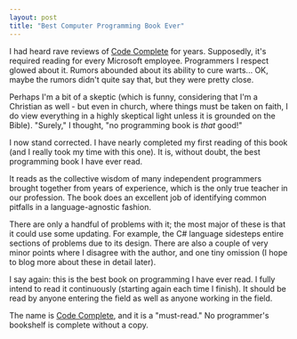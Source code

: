 ```yaml
---
layout: post
title: "Best Computer Programming Book Ever"
---
```

I had heard rave reviews of [Code Complete](http://www.amazon.com/gp/product/0735619670?ie=UTF8&tag=stepheclearys-20&linkCode=as2&camp=1789&creative=390957&creativeASIN=0735619670) for years. Supposedly, it's required reading for every Microsoft employee. Programmers I respect glowed about it. Rumors abounded about its ability to cure warts... OK, maybe the rumors didn't quite say that, but they were pretty close.

Perhaps I'm a bit of a skeptic (which is funny, considering that I'm a Christian as well - but even in church, where things must be taken on faith, I do view everything in a highly skeptical light unless it is grounded on the Bible). "Surely," I thought, "no programming book is _that_ good!"

I now stand corrected. I have nearly completed my first reading of this book (and I really took my time with this one). It is, without doubt, the best programming book I have ever read.

It reads as the collective wisdom of many independent programmers brought together from years of experience, which is the only true teacher in our profession. The book does an excellent job of identifying common pitfalls in a language-agnostic fashion.

There are only a handful of problems with it; the most major of these is that it could use some updating. For example, the C# language sidesteps entire sections of problems due to its design. There are also a couple of very minor points where I disagree with the author, and one tiny omission (I hope to blog more about these in detail later).

I say again: this is the best book on programming I have ever read. I fully intend to read it continuously (starting again each time I finish). It should be read by anyone entering the field as well as anyone working in the field.

The name is [Code Complete](http://www.amazon.com/gp/product/0735619670?ie=UTF8&tag=stepheclearys-20&linkCode=as2&camp=1789&creative=390957&creativeASIN=0735619670), and it is a "must-read." No programmer's bookshelf is complete without a copy.

